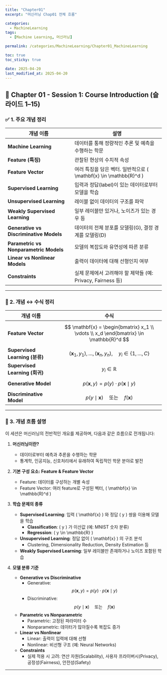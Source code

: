 ```yaml
---
title: "Chapter01"
excerpt: "머신러닝 Chap01 전체 흐름"

categories:
  - MachineLearning
tags:
  - [Machine Learning, 머신러닝]

permalink: /categories/MachineLearning/Chapter01_MachineLearning

toc: true
toc_sticky: true

date: 2025-04-20
last_modified_at: 2025-04-20
---
```


## 📘 Chapter 01 - Session 1: Course Introduction (슬라이드 1–15)

### ✅ 1. 주요 개념 정리

| 개념 이름 | 설명 |
|-----------|------|
| **Machine Learning** | 데이터를 통해 정량적인 추론 및 예측을 수행하는 학문 |
| **Feature (특징)** | 관찰된 현상의 수치적 속성 |
| **Feature Vector** | 여러 특징을 담은 벡터. 일반적으로 \( \mathbf{x} \in \mathbb{R}^d \) |
| **Supervised Learning** | 입력과 정답(label)이 있는 데이터로부터 모델을 학습 |
| **Unsupervised Learning** | 레이블 없이 데이터의 구조를 파악 |
| **Weakly Supervised Learning** | 일부 레이블만 있거나, 노이즈가 있는 경우 등 |
| **Generative vs Discriminative Models** | 데이터의 전체 분포를 모델링(G), 결정 경계를 모델링(D) |
| **Parametric vs Nonparametric Models** | 모델의 복잡도와 유연성에 따른 분류 |
| **Linear vs Nonlinear Models** | 출력이 데이터에 대해 선형인지 여부 |
| **Constraints** | 실제 문제에서 고려해야 할 제약들 (예: Privacy, Fairness 등) |

---

### 🧠 2. 개념 ↔ 수식 정리

| 개념 이름 | 수식 |
|-----------|------|
| **Feature Vector** | $$ \mathbf{x} = \begin{bmatrix} x_1 \\ \vdots \\ x_d \end{bmatrix} \in \mathbb{R}^d $$ |
| **Supervised Learning (분류)** | $$ (\mathbf{x}_1, y_1), \ldots, (\mathbf{x}_n, y_n), \quad y_i \in \{1, \dots, C\} $$ |
| **Supervised Learning (회귀)** | $$ y_i \in \mathbb{R} $$ |
| **Generative Model** | $$ p(\mathbf{x}, y) = p(y) \cdot p(\mathbf{x} \mid y) $$ |
| **Discriminative Model** | $$ p(y \mid \mathbf{x}) \quad \text{또는} \quad f(\mathbf{x}) $$ |

---

### 🔁 3. 개념 흐름 설명

이 세션은 머신러닝의 전반적인 개요를 제공하며, 다음과 같은 흐름으로 전개됩니다:

1. **머신러닝이란?**
   - 데이터로부터 예측과 추론을 수행하는 학문
   - 통계학, 인공지능, 신호처리에서 유래하여 독립적인 학문 분야로 발전

2. **기본 구성 요소: Feature & Feature Vector**
   - Feature: 데이터를 구성하는 개별 속성
   - Feature Vector: 여러 feature로 구성된 벡터, \( \mathbf{x} \in \mathbb{R}^d \)

3. **학습 문제의 종류**
   - **Supervised Learning**: 입력 \( \mathbf{x} \) 와 정답 \( y \) 쌍을 이용해 모델을 학습
     - **Classification**: \( y \) 가 이산값 (예: MNIST 숫자 분류)
     - **Regression**: \( y \in \mathbb{R} \)
   - **Unsupervised Learning**: 정답 없이 \( \mathbf{x} \) 의 구조 분석
     - Clustering, Dimensionality Reduction, Density Estimation 등
   - **Weakly Supervised Learning**: 일부 레이블만 존재하거나 노이즈 포함된 학습

4. **모델 분류 기준**
   - **Generative vs Discriminative**
     - Generative: $$ p(\mathbf{x}, y) = p(y) \cdot p(\mathbf{x} \mid y) $$
     - Discriminative: $$ p(y \mid \mathbf{x}) \quad \text{또는} \quad f(\mathbf{x}) $$
   - **Parametric vs Nonparametric**
     - Parametric: 고정된 파라미터 수
     - Nonparametric: 데이터가 많아질수록 복잡도 증가
   - **Linear vs Nonlinear**
     - Linear: 출력이 입력에 대해 선형
     - Nonlinear: 비선형 구조 (예: Neural Networks)
   - **Constraints**
     - 실제 적용 시 고려: 연산 자원(Scalability), 사용자 프라이버시(Privacy), 공정성(Fairness), 안전성(Safety)

---